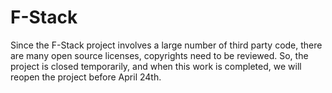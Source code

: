 # F-Stack
Since the F-Stack project involves a large number of third party code, there are many open source licenses, copyrights need to be reviewed. So, the project is closed temporarily, and when this work is completed, we will reopen the project before April 24th.
